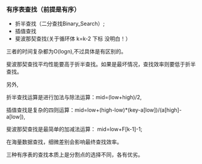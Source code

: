 ### 有序表查找（前提是有序）

* 折半查找（二分查找Binary_Search）;
* 插值查找
* 斐波那契查找(关于循环体 k=k-2 下标  没明白！）


三者的时间复杂都为O(logn),不过具体是有区别的。

斐波那契查找平均性能要高于折半查找。如果是最坏情况，查找效率则要低于折半查找。

另外,

折半查找运算是进行加法与除法运算：mid=(low+high)/2,

插值查找是复杂的四则运算：mid=low+(high-low)*(key-a[low])/(a[high]-a[low]),

斐波那契查找是最简单的加减法运算： mid=low+F[k-1]-1;

在海量数据查找，细微差别会影响最终查找效率。

三种有序表的查找本质上是分割点的选择不同，各有优劣。
